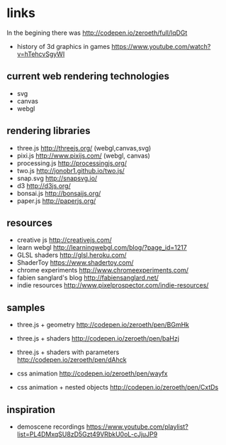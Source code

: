links
=====

In the begining there was http://codepen.io/zeroeth/full/lqDGt

* history of 3d graphics in games https://www.youtube.com/watch?v=hTehcvSgyWI

current web rendering technologies
----------------------------------
* svg
* canvas
* webgl


rendering libraries
-------------------
* three.js http://threejs.org/ (webgl,canvas,svg)
* pixi.js http://www.pixijs.com/ (webgl, canvas)
* processing.js http://processingjs.org/
* two.js http://jonobr1.github.io/two.js/
* snap.svg http://snapsvg.io/
* d3 http://d3js.org/
* bonsai.js http://bonsaijs.org/
* paper.js http://paperjs.org/


resources
---------
* creative js http://creativejs.com/
* learn webgl http://learningwebgl.com/blog/?page_id=1217
* GLSL shaders http://glsl.heroku.com/
* ShaderToy https://www.shadertoy.com/
* chrome experiments http://www.chromeexperiments.com/
* fabien sanglard's blog http://fabiensanglard.net/
* indie resources http://www.pixelprospector.com/indie-resources/


samples
-------
* three.js + geometry http://codepen.io/zeroeth/pen/BGmHk
* three.js + shaders http://codepen.io/zeroeth/pen/baHzj
* three.js + shaders with parameters http://codepen.io/zeroeth/pen/dAhck

* css animation http://codepen.io/zeroeth/pen/wayfx
* css animation + nested objects http://codepen.io/zeroeth/pen/CxtDs


inspiration
-----------
* demoscene recordings https://www.youtube.com/playlist?list=PL4DMxqSU8zD5Gzt49VRbkU0oL-cJjuJP9
